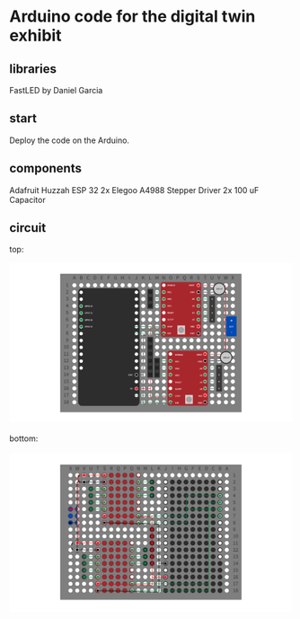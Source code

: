 # Arduino code for the digital twin exhibit

## libraries
FastLED by Daniel Garcia

## start
Deploy the code on the Arduino.

## components
Adafruit Huzzah ESP 32
2x Elegoo A4988 Stepper Driver
2x 100 uF Capacitor

## circuit
top:
<br>
<br>
<img src="https://github.com/Exhibition-DigitalTwin/arduino/blob/master/img/Schaltung-01.svg">
<br>
<br>
bottom:
<br>
<br>
<img src="https://github.com/Exhibition-DigitalTwin/arduino/blob/master/img/Schaltung-02.svg">
<br>
<br>

